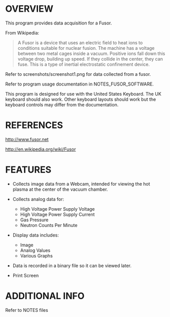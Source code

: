 # OVERVIEW

This program provides data acquisition for a Fusor.

From Wikipedia: 
> A Fusor is a device that uses an electric field to heat ions to 
> conditions suitable for nuclear fusion. The machine has a voltage 
> between two metal cages inside a vacuum. Positive ions fall down 
> this voltage drop, building up speed. If they collide in the center, 
> they can fuse. This is a type of inertial electrostatic confinement device.

Refer to screenshots/screenshot1.png for data collected from a fusor.

Refer to program usage documentation in NOTES_FUSOR_SOFTWARE.

This program is designed for use with the United States Keyboard. The UK keyboard should also work. Other keyboard layouts should work but the keyboard controls may differ from the documentation.

# REFERENCES

http://www.fusor.net

http://en.wikipedia.org/wiki/Fusor

# FEATURES

* Collects image data from a Webcam, intended for viewing the hot plasma at the center of the vacuum chamber.

* Collects analog data for:
  * High Voltage Power Supply Voltage
  * High Voltage Power Supply Current
  * Gas Pressure
  * Neutron Counts Per Minute

* Display data includes:
  * Image
  * Analog Values
  * Various Graphs

* Data is recorded in a binary file so it can be viewed later.

* Print Screen

# ADDITIONAL INFO

Refer to NOTES files
